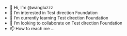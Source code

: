 - 👋 Hi, I’m @wangluzzz
- 👀 I’m interested in Test direction Foundation
- 🌱 I’m currently learning Test direction Foundation
- 💞️ I’m looking to collaborate on Test direction Foundation
- 📫 How to reach me ...

<!---
wangluzzz/wangluzzz is a ✨ special ✨ repository because its `README.md` (this file) appears on your GitHub profile.
You can click the Preview link to take a look at your changes.
--->
